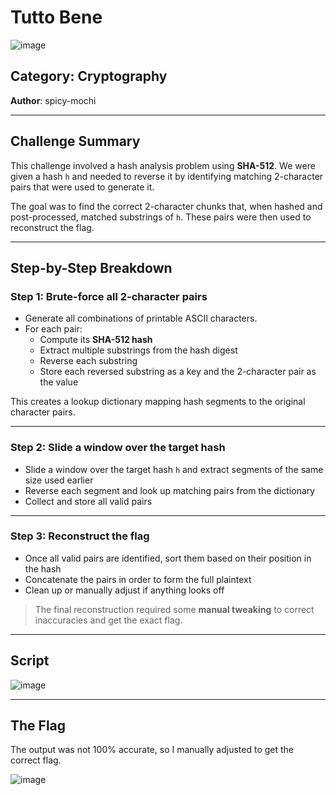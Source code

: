# Tutto Bene
![image](https://github.com/user-attachments/assets/c429309d-d31e-46d0-bf3a-ba6ba541426a)


## Category: Cryptography  
**Author**: spicy-mochi

---

## Challenge Summary

This challenge involved a hash analysis problem using **SHA-512**. We were given a hash `h` and needed to reverse it by identifying matching 2-character pairs that were used to generate it.

The goal was to find the correct 2-character chunks that, when hashed and post-processed, matched substrings of `h`. These pairs were then used to reconstruct the flag.

---

## Step-by-Step Breakdown

### Step 1: Brute-force all 2-character pairs

- Generate all combinations of printable ASCII characters.
- For each pair:
  - Compute its **SHA-512 hash**
  - Extract multiple substrings from the hash digest
  - Reverse each substring
  - Store each reversed substring as a key and the 2-character pair as the value

This creates a lookup dictionary mapping hash segments to the original character pairs.

---

### Step 2: Slide a window over the target hash

- Slide a window over the target hash `h` and extract segments of the same size used earlier
- Reverse each segment and look up matching pairs from the dictionary
- Collect and store all valid pairs

---

### Step 3: Reconstruct the flag

- Once all valid pairs are identified, sort them based on their position in the hash
- Concatenate the pairs in order to form the full plaintext
- Clean up or manually adjust if anything looks off

> The final reconstruction required some **manual tweaking** to correct inaccuracies and get the exact flag.

---

## Script

![image](https://github.com/user-attachments/assets/98bdeb09-15b6-4537-a000-c398f9b47da0)


---

## The Flag

The output was not 100% accurate, so I manually adjusted to get the correct flag.

![image](https://github.com/user-attachments/assets/3118fa98-40c2-4def-97db-a7391730ccda)

